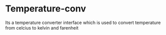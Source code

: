 # Temperature-conv
Its a temperature converter interface which is used to convert temperature from celcius to kelvin and farenheit
